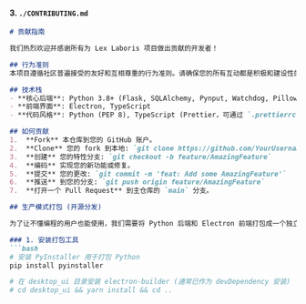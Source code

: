 
#### **3. `./CONTRIBUTING.md`**

```markdown
# 贡献指南

我们热烈欢迎并感谢所有为 Lex Laboris 项目做出贡献的开发者！

## 行为准则
本项目遵循社区普遍接受的友好和互相尊重的行为准则。请确保您的所有互动都是积极和建设性的。

## 技术栈
- **核心后端**: Python 3.8+ (Flask, SQLAlchemy, Pynput, Watchdog, Pillow, ReportLab)
- **前端界面**: Electron, TypeScript
- **代码风格**: Python (PEP 8), TypeScript (Prettier，可通过 `.prettierrc` 配置)

## 如何贡献
1.  **Fork** 本仓库到您的 GitHub 账户。
2.  **Clone** 您的 fork 到本地: `git clone https://github.com/YourUsername/lex-laboris.git`
3.  **创建** 您的特性分支: `git checkout -b feature/AmazingFeature`
4.  **编码** 实现您的新功能或修复。
5.  **提交** 您的更改: `git commit -m 'feat: Add some AmazingFeature'`
6.  **推送** 到您的分支: `git push origin feature/AmazingFeature`
7.  **打开一个 Pull Request** 到主仓库的 `main` 分支。

## 生产模式打包 (开源分发)

为了让不懂编程的用户也能使用，我们需要将 Python 后端和 Electron 前端打包成一个独立的应用。

### 1. 安装打包工具
```bash
# 安装 PyInstaller 用于打包 Python
pip install pyinstaller

# 在 desktop_ui 目录安装 electron-builder (通常已作为 devDependency 安装)
# cd desktop_ui && yarn install && cd ..